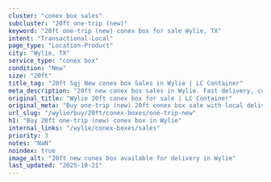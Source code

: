 ```yaml
---
cluster: "conex box sales"
subcluster: "20ft one-trip (new)"
keyword: "20ft one-trip (new) conex box for sale Wylie, TX"
intent: "Transactional-Local"
page_type: "Location-Product"
city: "Wylie, TX"
service_type: "conex box"
condition: "New"
size: "20ft"
title_tag: "20ft Sgj New conex box Sales in Wylie | LC Container"
meta_description: "20ft new conex box sales in Wylie. Fast delivery, competitive pricing. Serving conex boxes area. Quote ID: 6SE. Call (214) 524-4168 for your free quote today."
original_title: "Wylie 20ft conex box for sale | LC Container"
original_meta: "Buy one-trip (new) 20ft conex box sale with local delivery in Wylie, TX. LC Container — local Since 2003. Request a fast quote today."
url_slug: "/wylie/buy/20ft/conex-boxes/one-trip-new"
h1: "Buy 20ft one-trip (new) conex box in Wylie"
internal_links: "/wylie/conex-boxes/sales"
priority: 3
notes: "NaN"
noindex: true
image_alt: "20ft new conex box available for delivery in Wylie"
last_updated: "2025-10-21"
---
```


<!-- TODO: Add unique city/inventory copy, images, and internal links here. -->
